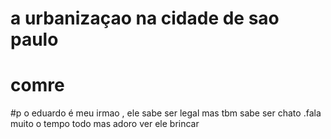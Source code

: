 # a urbanizaçao na cidade de sao paulo 
# comre 
#p o eduardo é meu irmao , ele sabe ser legal mas tbm sabe ser chato .fala muito  o tempo todo  mas adoro ver ele brincar

